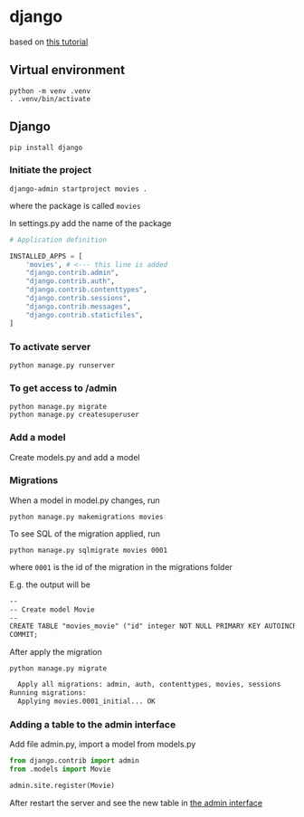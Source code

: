 # django

based on [this tutorial](https://www.youtube.com/watch?v=EuBQU_miReM&list=PL_c9BZzLwBRLCpTc20e2pFT1lmbnevegR&index=2)

## Virtual environment

```shell
python -m venv .venv
. .venv/bin/activate
```

## Django

```shell
pip install django
```

### Initiate the project

```shell
django-admin startproject movies .
```

where the package is called `movies`

In settings.py add the name of the package

```py
# Application definition

INSTALLED_APPS = [
    'movies', # <--- this line is added
    "django.contrib.admin",
    "django.contrib.auth",
    "django.contrib.contenttypes",
    "django.contrib.sessions",
    "django.contrib.messages",
    "django.contrib.staticfiles",
]
```

### To activate server

```shell
python manage.py runserver
```

### To get access to /admin

```shell
python manage.py migrate
python manage.py createsuperuser
```

### Add a model

Create models.py and add a model

### Migrations

When a model in model.py changes, run

```shell
python manage.py makemigrations movies
```

To see SQL of the migration applied, run

```shell
python manage.py sqlmigrate movies 0001
```

where `0001` is the id of the migration in the migrations folder

E.g. the output will be

```txt
--
-- Create model Movie
--
CREATE TABLE "movies_movie" ("id" integer NOT NULL PRIMARY KEY AUTOINCREMENT, "director" varchar(255) NOT NULL, "genre" varchar(255) NOT NULL, "release_year" smallint unsigned NOT NULL CHECK ("release_year" >= 0), "title" varchar(255) NOT NULL);
COMMIT;
```

After apply the migration

```shell
python manage.py migrate
```

```txt
  Apply all migrations: admin, auth, contenttypes, movies, sessions
Running migrations:
  Applying movies.0001_initial... OK
```

### Adding a table to the admin interface

Add file admin.py, import a model from models.py

```py
from django.contrib import admin
from .models import Movie

admin.site.register(Movie)
```

After restart the server and see the new table in [the admin interface](http://127.0.0.1:8000/admin/)
